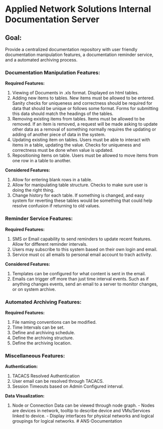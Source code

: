 # Applied Network Solutions Internal Documentation Server

## Goal:
Provide a centralized documentation repository with user friendly documentation manipulation features, a documentation reminder service, and a automated archiving process.

### Documentation Manipulation Features:
  **Required Features:**
  1. Viewing of Documents in .xls format. Displayed on html tables.
  2. Adding new items to tables. New items must be allowed to be entered. Sanity checks for uniqueness and correctness should be required for data that should be unique or follows some format. Forms for submitting this data should match the headings of the tables.
  3. Removing existing items from tables. Items must be allowed to be removed. If an item is removed, a request will be made asking to update other data as a removal of something normally requires the updating or adding of another piece of data in the system.
  4. Updating existing item on tables. Users must be able to interact with items in a table, updating the value. Checks for uniqueness and correctness must be done when value is updated.
  5. Repositioning items on table. Users must be allowed to move items from one row in a table to another.


  **Considered Features:**
  1. Allow for entering blank rows in a table.
  2. Allow for manipulating table structure. Checks to make sure user is doing the right thing.
  3. Change history for each table. If something is changed, and easy system for reverting these tables would be something that could help resolve confusion if returning to old values.

### Reminder Service Features:
  **Required Features:**
  1. SMS or Email capability to send reminders to update recent features. Allow for different reminder intervals.
  2. Users may subscribe to this system based on their own login and email.
  3. Service must cc all emails to personal email account to trach activity.


  **Considered Features:**
  1. Templates can be configured for what content is sent in the email.
  2. Emails can trigger off more than just time interval events. Such as if anything changes events, send an email to a server to monitor changes, or on system archive.

### Automated Archiving Features:
  **Required Features:**
  1. File naming conventions can be modified.
  2. Time Intervals can be set.
  3. Define and archiving schedule.
  4. Define the archiving structure.
  5. Define the archiving location.

### Miscellaneous Features:
  **Authentication:**
  1. TACACS Resolved Authentication
  2. User email can be resolved through TACACS.
  3. Session Timeouts based on Admin Configured interval.


  **Data Visualization:**
  1. Node or Connection Data can be viewed through node graph.
    - Nodes are devices in network, tooltip to describe device and VMs/Services linked to device.
    - Display interfaces for physical networks and logical groupings for logical networks.
#   A N S - D o c u m e n t a t i o n  
 